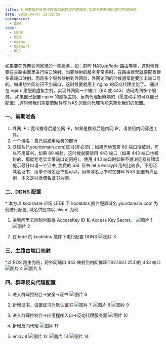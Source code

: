 ```yaml
---
title: 利用群晖的反向代理服务器转发内网服务,实现外网免端口访问内网服务
date: 2019-04-07 13:01:58
categories:
  - DSM
tags:
  - LEDE
  - DSM
  - nginx
  - Openwrt
  - ROS
---
```


<!--more-->

如果要在外网访问家里的一些服务，如：群晖 NAS,op/lede 路由等等，这时候就要在主路由器里进行端口映射。当要映射的服务非常多时，在路由器里就要配置很多条端口映射。而且多个服务映射到外网后，外网访问的时候通常是要加上端口号的。如果想外网访问不加端口，这时候要就用上 nginx 的反向代理功能了。
通过在 nginx 里配置虚拟主机，实现外网同一个端口（80 或 443）访问内网多个服务。
如果自己配置 nginx 的虚拟主机、反向代理挺麻烦的（愿意动手的可以自己配置）,这时候我们需要借助群晖 NAS 的反向代理功能来简化我们的配置。

### 一、前期准备

1. 外网 IP：宽带拨号后是公网 IP，如果是拨号后是内网 IP，请使用内网穿透工具。
2. 一个域名：自己买或用免费的都行
3. 泛域名(\*.yourdomain.com)证书(非必须)：如果当地宽带 80 端口没被封，可以不用证书，如果 80 被封，这时候就要使用 443 端口（如果 443 端口也被封的，那就老老实实带端口访问吧）。使用 443 端口时如果不想浏览器有错误提示最好申请一个证书, 免费的 SSL 证书 let's encrypt 用的比较多。不用泛域名证书，用单个域名证书也可以，用单域名证书时在群晖 NAS 配置有点区别，本文是以泛域名证书为例.

### 二、DDNS 配置

\* 本方以 koolshare 论坛 LEDE 下 koolddns 插件配置域名 yourdomain.com 为例进行配置, 域名供应商以 aliyun 为例

1. 进到阿里云控制台取得 AccessKey ID 和 Access Key Secret。
   ![图片 1](1.jpg)
   ![图片 2](2.jpg)

2. 在 lede 的 koolddns 插件下进行配置 DDNS
   ![图片 3](3.jpg)

### 三、主路由端口映射

\*以 ROS 路由为例，将外网端口 443 映射到内网群晖(192.168.1.253)的 443 端口
![图片 4](4.jpg)
![图片 5](5.jpg)

### 四、群晖反向代理配置

1. 进入群晖控制台->安全->证书
   ![图片 6](6.jpg)

2. 新增证书，设置证书为默认证书
   ![图片 7](7.jpg)
   ![图片 8](8.jpg)
   ![图片 9](9.jpg)

3. 进入群晖控制台->应用程序入口->反向代理服务器
   ![图片 10](10.jpg)

4. 新增反向代理
   ![图片 11](11.jpg)

5. enjoy it
   ![图片 12](12.jpg)
   ![图片 13](13.jpg)
   ![图片 14](14.jpg)
